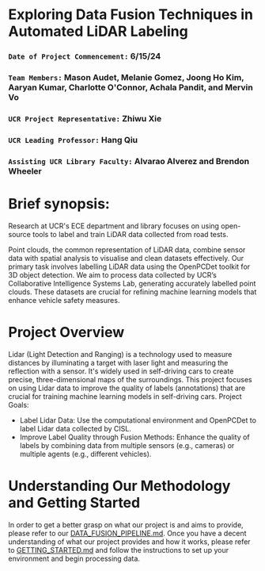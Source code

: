 # Exploring Data Fusion Techniques in Automated LiDAR Labeling
### `Date of Project Commencement:` 6/15/24
### `Team Members:` Mason Audet, Melanie Gomez, Joong Ho Kim, Aaryan Kumar, Charlotte O'Connor, Achala Pandit, and Mervin Vo
### `UCR Project Representative:` Zhiwu Xie
### `UCR Leading Professor:` Hang Qiu
### `Assisting UCR Library Faculty:` Alvarao Alverez and Brendon Wheeler


# Brief synopsis:
Research at UCR's ECE department and library focuses on using open-source tools to label and train LiDAR data collected from road tests. 

Point clouds, the common representation of LiDAR data, combine sensor data with spatial analysis to visualise and clean datasets effectively. Our primary task involves labelling LiDAR data using the OpenPCDet toolkit for 3D object detection. We aim to process data collected by UCR’s Collaborative Intelligence Systems Lab, generating accurately labelled point clouds. These datasets are crucial for refining machine learning models that enhance vehicle safety measures.


# Project Overview
Lidar (Light Detection and Ranging) is a technology used to measure distances by illuminating a target with laser light and measuring the reflection with a sensor. It's widely used in self-driving cars to create precise, three-dimensional maps of the surroundings. This project focuses on using Lidar data to improve the quality of labels (annotations) that are crucial for training machine learning models in self-driving cars.
Project Goals:
- Label Lidar Data: Use the computational environment and OpenPCDet to label Lidar data collected by CISL.
- Improve Label Quality through Fusion Methods: Enhance the quality of labels by combining data from multiple sensors (e.g., cameras) or multiple agents (e.g., different vehicles).


# Understanding Our Methodology and Getting Started
In order to get a better grasp on what our project is and aims to provide, please refer to our [DATA_FUSION_PIPELINE.md](https://github.com/jkim574/CISL_Labeling_LiDAR/blob/master/Docs_LiDAR_Labeling/DATA_FUSION_PIPELINE.md). Once you have a decent understanding of what our project provides and how it works, please refer to [GETTING_STARTED.md](https://github.com/jkim574/CISL_Labeling_LiDAR/blob/master/Docs_LiDAR_Labeling/GETTING_STARTED.md) and follow the instructions to set up your environment and begin processing data.

